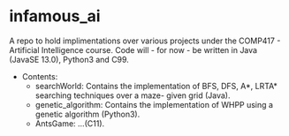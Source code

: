 # infamous_ai
A repo to hold implimentations over various projects under the COMP417 - Artificial Intelligence course. Code will - for now - be written in Java (JavaSE 13.0), Python3 and C99.

- Contents:
    - searchWorld: Contains the implementation of BFS, DFS, A*, LRTA* searching techniques over a maze- given grid (Java).
    - genetic_algorithm: Contains the implementation of WHPP using a genetic algorithm (Python3).
    - AntsGame: …(C11).
